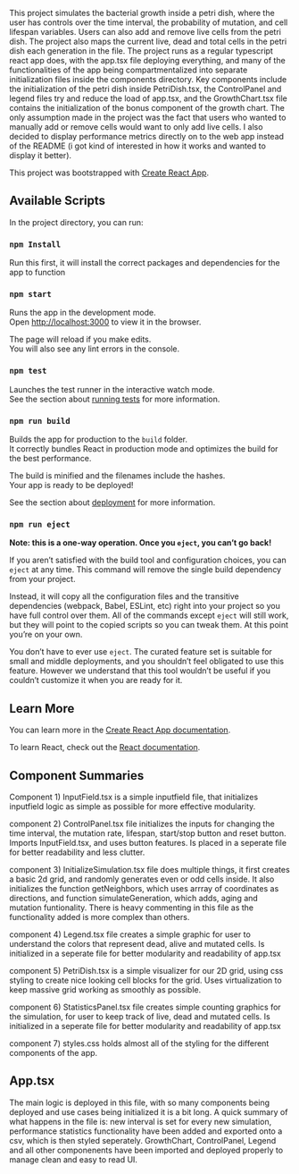 This project simulates the bacterial growth inside a petri dish, where the user has controls over the time interval, the probability of mutation, and cell lifespan variables. Users can also add and remove live cells from the petri dish. The project also maps the current live, dead and total cells in the petri dish each generation in the file. The project runs as a regular typescript react app does, with the app.tsx file deploying everything, and many of the functionalities of the app being compartmentalized into separate initialization files inside the components directory. Key components include the initialization of the petri dish inside PetriDish.tsx, the ControlPanel and legend files try and reduce the load of app.tsx, and the GrowthChart.tsx file contains the initialization of the bonus component of the growth chart. The only assumption made in the project was the fact that users who wanted to manually add or remove cells would want to only add live cells. I also decided to display performance metrics directly on to the web app instead of the README (i got kind of interested in how it works and wanted to display it better).

This project was bootstrapped with [Create React App](https://github.com/facebook/create-react-app).

## Available Scripts

In the project directory, you can run:
### `npm Install`

Run this first, it will install the correct packages and dependencies for the app to function

### `npm start`

Runs the app in the development mode.\
Open [http://localhost:3000](http://localhost:3000) to view it in the browser.

The page will reload if you make edits.\
You will also see any lint errors in the console.

### `npm test`

Launches the test runner in the interactive watch mode.\
See the section about [running tests](https://facebook.github.io/create-react-app/docs/running-tests) for more information.

### `npm run build`

Builds the app for production to the `build` folder.\
It correctly bundles React in production mode and optimizes the build for the best performance.

The build is minified and the filenames include the hashes.\
Your app is ready to be deployed!

See the section about [deployment](https://facebook.github.io/create-react-app/docs/deployment) for more information.

### `npm run eject`

**Note: this is a one-way operation. Once you `eject`, you can’t go back!**

If you aren’t satisfied with the build tool and configuration choices, you can `eject` at any time. This command will remove the single build dependency from your project.

Instead, it will copy all the configuration files and the transitive dependencies (webpack, Babel, ESLint, etc) right into your project so you have full control over them. All of the commands except `eject` will still work, but they will point to the copied scripts so you can tweak them. At this point you’re on your own.

You don’t have to ever use `eject`. The curated feature set is suitable for small and middle deployments, and you shouldn’t feel obligated to use this feature. However we understand that this tool wouldn’t be useful if you couldn’t customize it when you are ready for it.

## Learn More

You can learn more in the [Create React App documentation](https://facebook.github.io/create-react-app/docs/getting-started).

To learn React, check out the [React documentation](https://reactjs.org/).

## Component Summaries

Component 1)
InputField.tsx is a simple inputfield file, that initializes inputfield logic as simple as possible for more effective modularity. 

component 2)
ControlPanel.tsx file initializes the inputs for changing the time interval, the mutation rate, lifespan, start/stop button and reset button. Imports InputField.tsx, and uses button features. Is placed in a seperate file for better readability and less clutter. 

component 3)
InitializeSimulation.tsx file does multiple things, it first creates a basic 2d grid, and randomly generates even or odd cells inside. It also initializes the function getNeighbors, which uses arrray of coordinates as directions, and function simulateGeneration, which adds, aging and mutation funtionality. There is heavy commenting in this file as the functionality added is more complex than others. 

component 4)
Legend.tsx file creates a simple graphic for user to understand the colors that represent dead, alive and mutated cells. Is initialized in a seperate file for better modularity and readability of app.tsx

component 5)
PetriDish.tsx is a simple visualizer for our 2D grid, using css styling to create nice looking cell blocks for the grid. Uses virtualization to keep massive grid working as smoothly as possible. 

component 6)
StatisticsPanel.tsx file creates simple counting graphics for the simulation, for user to keep track of live, dead and mutated cells. Is initialized in a seperate file for better modularity and readability of app.tsx 

component 7)
styles.css holds almost all of the styling for the different components of the app. 


## App.tsx 
The main logic is deployed in this file, with so many components being deployed and use cases being initialized it is a bit long. A quick summary of what happens in the file is: new interval is set for every new simulation, performance statistics functionality have been added and exported onto a csv, which is then styled seperately. GrowthChart, ControlPanel, Legend and all other componenents have been imported and deployed properly to manage clean and easy to read UI.  

